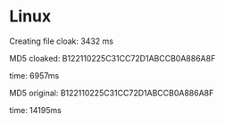 # Linux

Creating file cloak: 3432 ms

MD5 cloaked: B122110225C31CC72D1ABCCB0A886A8F

time: 6957ms 

MD5 original: B122110225C31CC72D1ABCCB0A886A8F

time: 14195ms 
